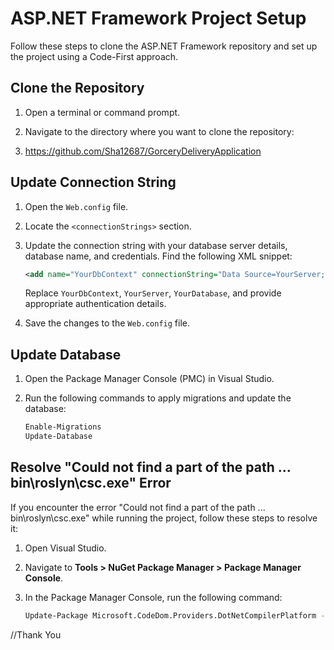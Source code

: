 # ASP.NET Framework Project Setup

Follow these steps to clone the ASP.NET Framework repository and set up the project using a Code-First approach.

## Clone the Repository

1. Open a terminal or command prompt.

2. Navigate to the directory where you want to clone the repository:

3. https://github.com/Sha12687/GorceryDeliveryApplication
   
## Update Connection String

1. Open the `Web.config` file.

2. Locate the `<connectionStrings>` section.

3. Update the connection string with your database server details, database name, and credentials. Find the following XML snippet:

    ```xml
    <add name="YourDbContext" connectionString="Data Source=YourServer;Initial Catalog=YourDatabase;Integrated Security=True;" providerName="System.Data.SqlClient" />
    ```

   Replace `YourDbContext`, `YourServer`, `YourDatabase`, and provide appropriate authentication details.

4. Save the changes to the `Web.config` file.

## Update Database

1. Open the Package Manager Console (PMC) in Visual Studio.

2. Run the following commands to apply migrations and update the database:

   ```bash
   Enable-Migrations
   Update-Database

## Resolve "Could not find a part of the path ... bin\roslyn\csc.exe" Error

If you encounter the error "Could not find a part of the path ... bin\roslyn\csc.exe" while running the project, follow these steps to resolve it:

1. Open Visual Studio.

2. Navigate to **Tools > NuGet Package Manager > Package Manager Console**.

3. In the Package Manager Console, run the following command:

   ```bash
   Update-Package Microsoft.CodeDom.Providers.DotNetCompilerPlatform -r
//Thank You

